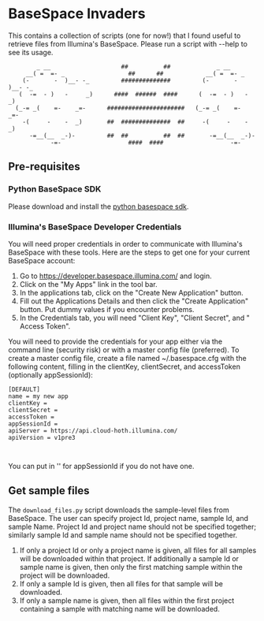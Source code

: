 # BaseSpace Invaders

This contains a collection of scripts (one for now!) that I found useful to 
retrieve files from Illumina's BaseSpace.  Please run a script with --help
to see its usage.

            _ __                    ##          ##             _ __
         __( =  =- _                  ##      ##            __( =  =- _ 
        (-       -  )__- -_         ##############         (-       -  )__- -_
       (  -=  - )   -     _)      ####  ######  ####      (  -=  - )   -     _)
      (_-= _(    =-    _=-      ######################   (_-= _(    =-    _=- 
        -(     -    -  _)       ##  ##############  ##     -(     -    -  _)
          -=__(__  _-)-         ##  ##          ##  ##       -=__(__  _-)-
                -=-                   ####  ####                   -=-

## Pre-requisites

### Python BaseSpace SDK
Please download and install the 
[python basespace sdk](http://github.com/basespace/basespace-python-sdk).

### Illumina's BaseSpace Developer Credentials

You will need proper credentials in order to communicate with Illumina's 
BaseSpace with these tools. Here are the steps to get one for your current 
BaseSpace account:

1. Go to https://developer.basespace.illumina.com/ and login.
2. Click on the "My Apps" link in the tool bar.
3. In the applications tab, click on the "Create New Application" button.
4. Fill out the Applications Details and then click the "Create Application" 
button.  Put dummy values if you encounter problems.
5. In the Credentials tab, you will need "Client Key", "Client Secret", and "
Access Token".

You will need to provide the credentials for your app either via the command 
line (security risk) or with a master config file (preferred).
To create a master config file, create a file named ~/.basespace.cfg with the following content,
filling in the clientKey, clientSecret, and accessToken (optionally appSessionId):
<pre language="bash">
<code>[DEFAULT]
name = my new app
clientKey =
clientSecret = 
accessToken = 
appSessionId =
apiServer = https://api.cloud-hoth.illumina.com/
apiVersion = v1pre3
</pre>
</code>
You can put in '' for appSessionId if you do not have one.

## Get sample files
The <code>download_files.py</code> script downloads 
the sample-level files from BaseSpace.  The user can specify project Id, 
project name, sample Id, and sample Name.  Project Id and project name should 
not be specified together; similarly sample Id and sample name should not be 
specified together.   

1. If only a project Id or only a project name is given, all files for all
samples will be downloaded within that project.  If additionally a sample Id or 
sample name is given, then only the first matching sample within the project 
will be downloaded.
2. If only a sample Id is given, then all files for that sample will be downloaded.
3. If only a sample name is given, then all files within the first project 
containing a sample with matching name will be downloaded.
